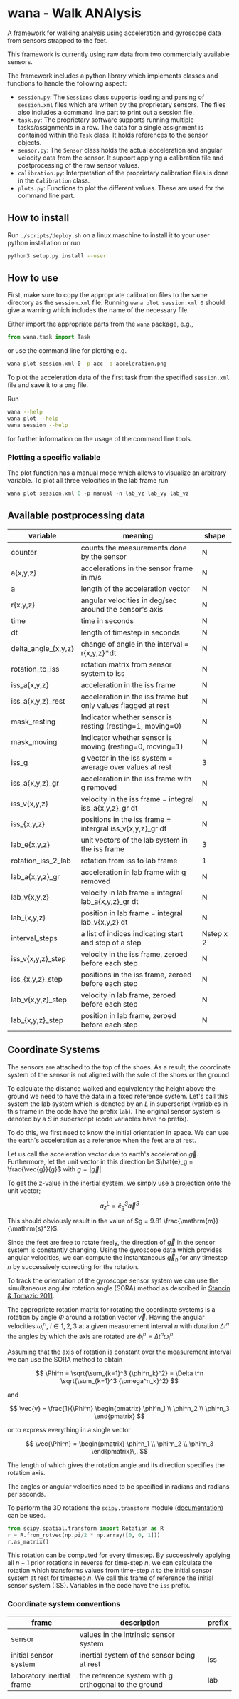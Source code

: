 # wana - Walk ANAlysis

A framework for walking analysis using acceleration and gyroscope data from sensors strapped to the feet.

This framework is currently using raw data from two commercially available sensors.

The framework includes a python library which implements classes and functions to handle the following aspect:

+ `session.py`: The `Sessions` class supports loading and parsing of `session.xml` files which are writen by the proprietary sensors. The files also includes a command line part to print out a session file.
+ `task.py`: The proprietary software supports running multiple tasks/assignments in a row. The data for a single assignment is contained within the `Task` class. It holds references to the sensor objects.
+ `sensor.py`: The `Sensor` class holds the actual acceleration and angular velocity data from the sensor. It support applying a calibration file and postprocessing of the raw sensor values.
+ `calibration.py`: Interpretation of the proprietary calibration files is done in the `Calibration` class.
+ `plots.py`: Functions to plot the different values. These are used for the command line part.

## How to install

Run `./scripts/deploy.sh` on a linux maschine to install it to your user python installation or run

``` bash
python3 setup.py install --user
```

## How to use

First, make sure to copy the appropriate calibration files to the same directory as the `session.xml` file. Running `wana plot session.xml 0` should give a warning which includes the name of the necessary file.

Either import the appropriate parts from the `wana` package, e.g.,

``` python
from wana.task import Task
```

or use the command line for plotting e.g.

``` bash
wana plot session.xml 0 -p acc -o acceleration.png
```
To plot the acceleration data of the first task from the specified `session.xml` file and save it to a png file.

Run
``` bash
wana --help
wana plot --help
wana session --help
```
for further information on the usage of the command line tools.

### Plotting a specific valiable

The plot function has a manual mode which allows to visualize an arbitrary variable.
To plot all three velocities in the lab frame run

``` python
wana plot session.xml 0 -p manual -n lab_vz lab_vy lab_vz
```

## Available postprocessing data

| variable            | meaning                                                       | shape     |
| ------------------- | ------------------------------------------------------------- | --------- |
| counter             | counts the measurements done by the sensor                    | N         |
| a{x,y,z}            | accelerations in the sensor frame in m/s                      | N         |
| a                   | length of the acceleration vector                             | N         |
| r{x,y,z}            | angular velocities in deg/sec around the sensor's axis        | N         |
| time                | time in seconds                                               | N         |
| dt                  | length of timestep in seconds                                 | N         |
| delta_angle_{x,y,z} | change of angle in the interval = r{x,y,z}*dt                 | N         |
| rotation_to_iss     | rotation matrix from sensor system to iss                     | N         |
| iss_a{x,y,z}        | acceleration in the iss frame                                 | N         |
| iss_a{x,y,z}_rest   | acceleration in the iss frame but only values flagged at rest | N         |
| mask_resting        | Indicator whether sensor is resting (resting=1, moving=0)     | N         |
| mask_moving         | Indicator whether sensor is moving (resting=0, moving=1)      | N         |
| iss_g               | g vector in the iss system = average over values at rest      | 3         |
| iss_a{x,y,z}_gr     | acceleration in the iss frame with g removed                  | N         |
| iss_v{x,y,z}        | velocity in the iss frame = integral iss_a{x,y,z}_gr  dt      | N         |
| iss_{x,y,z}         | positions in the iss frame = intergral iss_v{x,y,z}_gr  dt    | N         |
| lab_e{x,y,z}        | unit vectors of the lab system in the iss frame               | 3         |
| rotation_iss_2_lab  | rotation from iss to lab frame                                | 1         |
| lab_a{x,y,z}_gr     | acceleration in lab frame with g removed                      | N         |
| lab_v{x,y,z}        | velocity in lab frame = integral lab_a{x,y,z}_gr  dt          | N         |
| lab_{x,y,z}         | position in lab frame = integral lab_v{x,y,z} dt              | N         |
| interval_steps      | a list of indices indicating start and stop of a step         | Nstep x 2 |
| iss_v{x,y,z}_step   | velocity in the iss frame, zeroed before each step            | N         |
| iss_{x,y,z}_step    | positions in the iss frame, zeroed before each step           | N         |
| lab_v{x,y,z}_step   | velocity in lab frame, zeroed before each step                | N         |
| lab_{x,y,z}_step    | position in lab frame, zeroed before each step                | N         |


## Coordinate Systems

The sensors are attached to the top of the shoes.
As a result, the coordinate system of the sensor is not aligned with the sole of the shoes or the ground.

To calculate the distance walked and equivalently the height above the ground we need to have the data in a fixed reference system. Let's call this system the lab system which is denoted by an $L$ in superscript (variables in this frame in the code have the prefix `lab`).
The original sensor system is denoted by a $S$ in superscript (code variables have no prefix).

To do this, we first need to know the initial orientation in space.
We can use the earth's acceleration as a reference when the feet are at rest.

Let us call the acceleration vector due to earth's acceleration $\vec{g}$.
Furthermore, let the unit vector in this direction be $\hat{e}_g = \frac{\vec{g}}{g}$ with $g = |\vec{g}|$.

To get the z-value in the inertial system, we simply use a projection onto the unit vector;

$$ a_z^L = \hat{e}_g^S \vec{a}^S $$

This should obviously result in the value of $g = 9.81 \frac{\mathrm{m}}{\mathrm{s}^2}$.

Since the feet are free to rotate freely, the direction of $\vec{g}$ in the sensor system is constantly changing.
Using the gyroscope data which provides angular velocities, we can compute the instantaneous $\vec{g}_n$ for any timestep $n$ by successively correcting for the rotation.

To track the orientation of the gyroscope sensor system we can use the simultaneous angular rotation angle (SORA) method as described in [Stancin & Tomazic 2011](https://www.ncbi.nlm.nih.gov/pmc/articles/PMC3231471/).

The appropriate rotation matrix for rotating the coordinate systems is a rotation by angle $\Phi$ around a rotation vector $\vec{v}$.
Having the angular velocities $\omega^n_i$, $i \in {1,2,3}$ at a given measurement interval $n$ with duration $\Delta t^n$ the angles by which the axis are rotated are $\phi^n_i = \Delta t^n \omega^n_i$.

Assuming that the axis of rotation is constant over the measurement interval we can use the SORA method to obtain

$$ \Phi^n = \sqrt{\sum_{k=1}^3 {\phi^n_k}^2} = \Delta t^n \sqrt{\sum_{k=1}^3 {\omega^n_k}^2} $$

and 

$$ \vec{v} = \frac{1}{\Phi^n} \begin{pmatrix} \phi^n_1 \\ \phi^n_2 \\ \phi^n_3 \end{pmatrix} $$

or to express everything in a single vector

$$ \vec{\Phi^n} = \begin{pmatrix} \phi^n_1 \\ \phi^n_2 \\ \phi^n_3 \end{pmatrix}\,. $$

The length of which gives the rotation angle and its direction specifies the rotation axis.

The angles or angular velocities need to be specified in radians and radians per seconds.

To perform the 3D rotations the `scipy.transform` module ([documentation](https://docs.scipy.org/doc/scipy/reference/generated/scipy.spatial.transform.Rotation.html)) can be used.

``` python
from scipy.spatial.transform import Rotation as R
r = R.from_rotvec(np.pi/2 * np.array([0, 0, 1]))
r.as_matrix()
```

This rotation can be computed for every timestep.
By successively applying all $n-1$ prior rotations in reverse for time-step $n$, we can calculate the rotation which transforms values from time-step $n$ to the initial sensor system at rest for timestep $n$.
We call this frame of reference the initial sensor system (ISS). Variables in the code have the `iss` prefix.

### Coordinate system conventions

| frame                     | description                                          | prefix |
| ------------------------- | ---------------------------------------------------- | ------ |
| sensor                    | values in the intrinsic sensor system                |        |
| initial sensor system     | inertial system of the sensor being at rest          | iss    |
| laboratory inertial frame | the reference system with g orthogonal to the ground | lab    |
